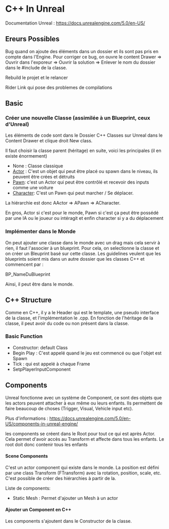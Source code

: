 # C++ In Unreal

Documentation Unreal : https://docs.unrealengine.com/5.0/en-US/

## Ereurs Possibles
Bug quand on ajoute des éléments dans un dossier et ils sont pas pris en compte dans l'Engine. Pour corriger ce bug, on ouvre le content Drawer => Ouvrir dans l'exporeur => Ouvrir la solution => Enlever le nom du dossier dans le #include de la classe.

Rebuild le projet et le relancer

Rider Link qui pose des problemes de compilations

## Basic

### Créer une nouvelle Classe (assimilée à un Blueprint, ceux d'Unreal)

Les éléments de code sont dans le Dossier C++ Classes sur Unreal dans le Content Drawer et clique droit New class.

Il faut choisir la classe parent (héritage) en suite, voici les principales (il en existe énormement)
* None : Classe classique
* [Actor](https://docs.unrealengine.com/5.0/en-US/unreal-engine-actors/) : C'est un objet qui peut être placé ou spawn dans le niveau, ils peuvent être crées et détruits
* [Pawn](https://docs.unrealengine.com/5.0/en-US/possessing-pawns-in-unreal-engine/): c'est un Actor qui peut être contrôlé et recevoir des inputs comme une voiture
* [Character](): C'est un Pawn qui peut marcher / Se déplacer.

La hiérarchie est donc AActor => APawn => ACharacter.

En gros, Actor si c'est pour le monde, Pawn si c'est ça peut être possédé par une IA ou le joueur ou intéragit et enfin character si y a du déplacement


### Implémenter dans le Monde
On peut ajouter une classe dans le monde avec un drag mais cela servir à rien, il faut l'associer à un blueprint. Pour cela, on selectionne la classe et on créer un Bleuprint basé sur cette classe. Les guidelines veulent que les blueprints soient mis dans un autre dossier que les classes C++ et commencent par :

BP_NameDuBlueprint

Ainsi, il peut être dans le monde.


## C++ Structure

Comme en C++, il y a le Header qui est le template, une pseudo interface de la classe, et l'implémentation le .cpp. En fonction de l'héritage de la classe, il peut avoir du code ou non présent dans la classe.

### Basic Function

* Constructor: default Class
* Begin Play : C'est appelé quand le jeu est commencé ou que l'objet est Spawn
* Tick : qui est appelé à chaque Frame
* SetpPlayerInputComponent




## Components

Unreal fonctionne avec un système de Component, ce sont des objets que les actors peuvent attacher à eux même ou leurs enfants. Ils permettent de faire beaucoup de choses (Trigger, Visual, Vehicle input etc).

Plus d'informations : https://docs.unrealengine.com/5.0/en-US/components-in-unreal-engine/

les components se créent dans le Root pour tout ce qui est après Actor. Cela permet d'avoir accès au Transform et affecte dans tous les enfants. Le root doit donc contenir tous les enfants

#### Scene Components

C'est un actor component qui existe dans le monde. La position est défini par une class Transform (FTransform) avec la rotation, position, scale, etc. C'est possible de créer des hiérarchies à partir de la.

Liste de components:
* Static Mesh : Permet d'ajouter un Mesh à un actor


#### Ajouter un Component en C++
Les components s'ajoutent dans le Constructor de la classe.
